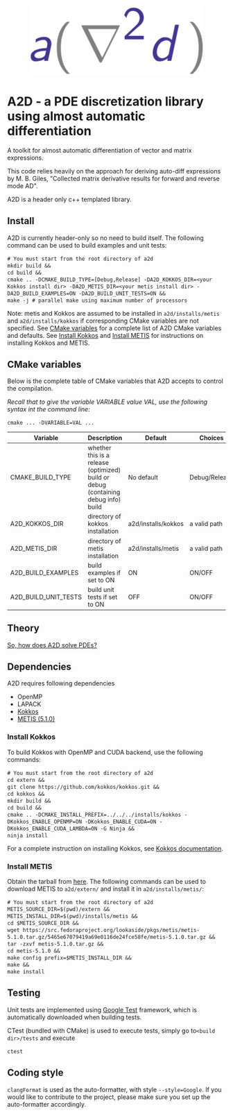 
<h2 align="center">
    <img src="docs/a2d_logo.svg" width="400" />
</h2>

# A2D - a PDE discretization library using almost automatic differentiation

A toolkit for almost automatic differentiation of vector and matrix expressions.

This code relies heavily on the approach for deriving auto-diff expressions by
M. B. Giles, "Collected matrix derivative results for forward and reverse mode
AD".

A2D is a header only c++ templated library.
<!-- with python binding created with
[pybind11](https://pybind11.readthedocs.io/en/stable/). -->

<!-- ## TODO list
- GPU support
    - [ ] replace plain C-array with Kokkos array for all data that are needed from GPU
    - [ ] decorate all functions that are needed from device
    - [ ] make all element operations in ```feelement.h``` support GPU parallelization
- AD
    - [x] complete core operations
    - [x] complete AD/A2D expressions
    - [x] unit test for core operations and AD/A2D expressions
- General
    - [ ] ```feelementmat.h``` add a parallel implementation of ElementMat (similar to ElementVector)
    - [ ] ```array.h``` replace reference implementations under ```BLAS``` namespace with Kokkos kernel functions
    - [ ] ```a2dobjs.h``` drop ```A2D::fill()``` and use Kokkos kernel
    - [ ] ```integrand_[poisson/elasticity/heat_conduction].h``` rename ```weak()``` -> ```residual()```
    - [ ] ```integrand_[poisson/elasticity/heat_conduction].h``` drop Jacobian vector product functor and Adjoint jacobian product functor, compute second order derivative matrices directly using ```jtransform()``` (see ```IntegrandTopoLinearElasticity::jacobian()``` for example)
    - [ ] ```feelement.h``` change ```add_jacobian()```, ```add_jacobian_vector_product()```, etc. accordingly
- Matrix
    - [ ] External library for parallel matrix solution on GPU
    - [ ] External library for serial non-symmetric matrix factorization -->

## Install

A2D is currently header-only so no need to build itself.
The following command can be used to build examples and unit tests:
```
# You must start from the root directory of a2d
mkdir build &&
cd build &&
cmake .. -DCMAKE_BUILD_TYPE=[Debug,Release] -DA2D_KOKKOS_DIR=<your Kokkos install dir> -DA2D_METIS_DIR=<your metis install dir> -DA2D_BUILD_EXAMPLES=ON -DA2D_BUILD_UNIT_TESTS=ON &&
make -j # parallel make using maximum number of processors
```

Note: metis and Kokkos are assumed to be installed in ```a2d/installs/metis``` and
```a2d/installs/kokkos``` if corresponding CMake variables are not specified.
See [CMake variables](#cmake-variables) for a complete list of A2D CMake variables
and defaults.
See [Install Kokkos](#install-kokkos) and [Install METIS](#install-metis) for
instructions on installing Kokkos and METIS.

## CMake variables

Below is the complete table of CMake variables that A2D accepts to control the
compilation.

_Recall that to give the variable VARIABLE value VAL, use the following syntax
int the command line:_
```
cmake ... -DVARIABLE=VAL ...
```

| Variable | Description | Default | Choices |
|----------|-------------|---------|---------|
| CMAKE_BUILD_TYPE | whether this is a release (optimized) build or debug (containing debug info) build | No default | Debug/Release |
| A2D_KOKKOS_DIR | directory of kokkos installation | a2d/installs/kokkos | a valid path |
| A2D_METIS_DIR | directory of metis installation | a2d/installs/metis | a valid path |
| A2D_BUILD_EXAMPLES | build examples if set to ON | ON | ON/OFF |
| A2D_BUILD_UNIT_TESTS | build unit tests if set to ON | OFF | ON/OFF |



## Theory
[So, how does A2D solve PDEs?](docs/theory.md)

## Dependencies
A2D requires following dependencies
- OpenMP
- LAPACK
- [Kokkos](https://github.com/kokkos/kokkos)
- [METIS (5.1.0)](http://glaros.dtc.umn.edu/gkhome/metis/metis/overview)
<!-- - [Kokkos-kernels](https://github.com/kokkos/kokkos-kernels) -->

### Install Kokkos
To build Kokkos with OpenMP and CUDA backend, use the following commands:
```
# You must start from the root directory of a2d
cd extern &&
git clone https://github.com/kokkos/kokkos.git &&
cd kokkos &&
mkdir build &&
cd build &&
cmake .. -DCMAKE_INSTALL_PREFIX=../../../installs/kokkos -DKokkos_ENABLE_OPENMP=ON -DKokkos_ENABLE_CUDA=ON -DKokkos_ENABLE_CUDA_LAMBDA=ON -G Ninja &&
ninja install
```
For a complete instruction on installing Kokkos, see [Kokkos
documentation](https://kokkos.github.io/kokkos-core-wiki/ProgrammingGuide/Compiling.html).

### Install METIS

Obtain the tarball from [here](https://src.fedoraproject.org/lookaside/pkgs/metis/metis-5.1.0.tar.gz/5465e67079419a69e0116de24fce58fe/).
The following commands can be used to download METIS to ```a2d/extern/``` and
install it in ```a2d/installs/metis/```:
```
# You must start from the root directory of a2d
METIS_SOURCE_DIR=$(pwd)/extern &&
METIS_INSTALL_DIR=$(pwd)/installs/metis &&
cd $METIS_SOURCE_DIR &&
wget https://src.fedoraproject.org/lookaside/pkgs/metis/metis-5.1.0.tar.gz/5465e67079419a69e0116de24fce58fe/metis-5.1.0.tar.gz &&
tar -zxvf metis-5.1.0.tar.gz &&
cd metis-5.1.0 &&
make config prefix=$METIS_INSTALL_DIR &&
make &&
make install
```


<!-- ### Install Kokkos-kernels
To build Kokkos-kernels with Kokkos installation, use:
```
cd extern/kokkos-kernels
mkdir build
cd build
cmake .. -DKokkos_ROOT=../../../installs/kokkos -DCMAKE_INSTALL_PREFIX=../../../installs/kokkos-kernels -G Ninja
ninja install
```
For a complete instruction on installing Kokkos-kernels, see [Kokkos-kernels
documentation](https://github.com/kokkos/kokkos-kernels/wiki/Building). -->

<!-- ## Build examples, python bindings and tests

Build system [CMake](https://cmake.org/cmake/help/latest/guide/tutorial/index.html) is used.
A2D requires CMAKE_BUILD_TYPE to be set explicitly to either Debug or Release.
It is recommended to use out-of-source builds and separate different build types.
For example, to build examples with **debug**/**optimization** flags, do:

```
mkdir build-debug
cd build-debug
cmake .. -DCMAKE_BUILD_TYPE=[Debug,Release]
make -j <nproc>
````

To install python extensions (copy binaries from ```./build_<BUILD_TYPE>``` to ```./a2d```),
execute
```
cd build_<BUILD_TYPE>
cmake --install .
```

To access python extension as well as python utilities, add root directory to
```PYTHONPATH```. For example, add this to your shell startup.
```
export PYTHONPATH=${PYTHONPATH}:~/git/a2d
```

To see a full list of CMake options and their values for the current build, execute
```
ccmake .
```
in ```build_<BUILD_TYPE>``` folder. -->


## Testing
Unit tests are implemented using [Google
Test](https://google.github.io/googletest/primer.html) framework, which is
automatically downloaded when building tests.

CTest (bundled with CMake) is used to execute tests, simply go to```<build
dir>/tests``` and execute
```
ctest
```

## Coding style
```clangFormat``` is used as the auto-formatter, with style ```--style=Google```.
 If you would like to contribute to the project, please make sure you set up the
 auto-formatter accordingly.

